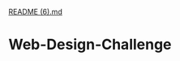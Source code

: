 [README (6).md](https://github.com/evz5050/Web-Design-Challenge/files/9595626/README.6.md)
# Web-Design-Challenge
